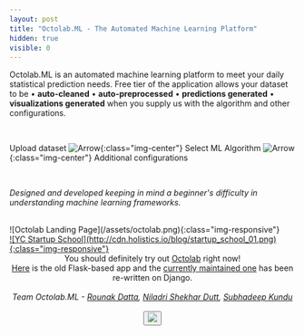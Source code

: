 ```yaml
---
layout: post
title: "Octolab.ML - The Automated Machine Learning Platform"
hidden: true
visible: 0
---
```


Octolab.ML is an automated machine learning platform to meet your daily statistical prediction needs. Free tier of the application allows your dataset to be
• <b>auto-cleaned</b> • <b>auto-preprocessed</b> • <b>predictions generated</b> • <b>visualizations generated</b>
when you supply us with the algorithm and other configurations.

<br>

Upload dataset
![Arrow](https://cdn4.iconfinder.com/data/icons/ionicons/512/icon-arrow-right-b-128.png){:class="img-center"}
Select ML Algorithm
![Arrow](https://cdn4.iconfinder.com/data/icons/ionicons/512/icon-arrow-right-b-128.png){:class="img-center"}
Additional configurations

<br>

<i>Designed and developed keeping in mind a beginner's difficulty in understanding machine learning frameworks.</i>

<br>
![Octolab Landing Page](/assets/octolab.png){:class="img-responsive"}

<br>
<a href="https://www.startupschool.org/companies/QE7fuq5bjrjlw">
![YC Startup School](http://cdn.holistics.io/blog/startup_school_01.png){:class="img-responsive"}
</a>

<br>
<center>You should definitely try out <a href="http://13.232.106.64:8001/ml/">Octolab</a> right now!<br>
<a href="http://octolab.tk/">Here</a> is the old Flask-based app and the <a href="http://13.232.106.64:8001/ml/">currently maintained one</a> has been re-written on Django.<br><br>
<i>Team Octolab.ML - <a href="https://www.linkedin.com/in/rounakdatta/">Rounak Datta</a>, <a href="https://www.linkedin.com/in/niladri-shekhar-dutt/">Niladri Shekhar Dutt</a>, <a href="https://www.linkedin.com/in/subhadeepkundu/">Subhadeep Kundu</a></i>
<br>
<br>
</center>
<center>
<button id="likeButton" onclick="likeItem()"><img src="https://cdn3.iconfinder.com/data/icons/jolly-icons-free/64/thumb-up_64.png"></button>
<div id="likeCount"></div>
</center>

<script type="text/javascript">

let postTitle = "octolab"

let myLocation = "";

function getLocationDetails() {
$.get("https://json.geoiplookup.io/", function (response) {
    myLocation = response;
});
}

function likeItem() {
  getLocationDetails();

  setTimeout(function(){

  var xhr = new XMLHttpRequest();
  xhr.withCredentials = false;
  
  xhr.addEventListener("readystatechange", function () {
    if (this.readyState === 4) {
      console.log(this.responseText);
      showLikes();
    }
  });
  
  xhr.open("POST", "https://rounakdatta.pythonanywhere.com/like/post/" + postTitle);
  xhr.setRequestHeader("content-type", "application/json");
  xhr.setRequestHeader('Access-Control-Allow-Origin', '*')
  xhr.setRequestHeader("Access-Control-Allow-Credentials", true);
  xhr.setRequestHeader("cache-control", "no-cache");
  xhr.setRequestHeader("postman-token", "6b90fa48-bca5-8464-df36-a229e6b15f2a");
  
  console.log(JSON.stringify(myLocation));
  xhr.send(JSON.stringify(myLocation));

  }, 1000);
}

function showLikes() {

	var data = null;
	
	var xhr = new XMLHttpRequest();
	xhr.withCredentials = false;
	
	xhr.addEventListener("readystatechange", function () {
	  if (this.readyState === 4) {
	    console.log(this.responseText);
	    //alert(this.responseText);
	    document.getElementById('likeCount').innerHTML = "<h4>" + String(this.responseText) + "</h4>";
	  }
	});
	
	xhr.open("GET", "https://rounakdatta.pythonanywhere.com/like/post/" + postTitle);
	xhr.setRequestHeader("cache-control", "no-cache");
	xhr.setRequestHeader('Access-Control-Allow-Origin', '*')
	xhr.setRequestHeader("Access-Control-Allow-Credentials", true);
	xhr.setRequestHeader("postman-token", "5e82f0d5-65e0-a89a-729b-10c6f90fffb9");
	
	xhr.send(data);

}

</script>

<script>
$( document ).ready(function() {
    showLikes();
});
</script>